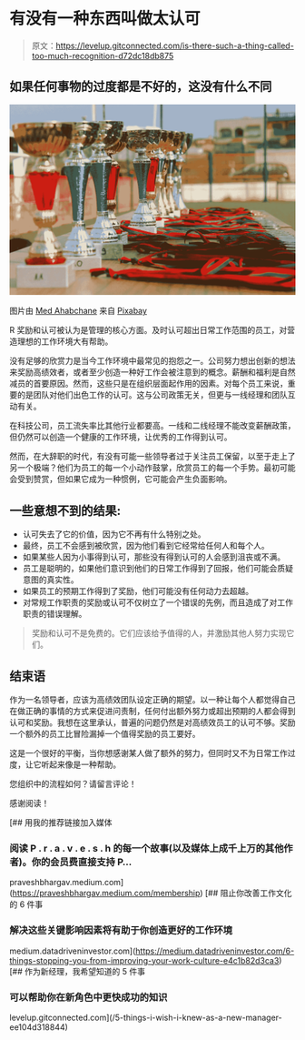 # 有没有一种东西叫做太认可

> 原文：<https://levelup.gitconnected.com/is-there-such-a-thing-called-too-much-recognition-d72dc18db875>

## 如果任何事物的过度都是不好的，这没有什么不同

![](img/3e2279b31cb71a91b165cbf995e94943.png)

图片由 [Med Ahabchane](https://pixabay.com/users/simedblack-5480894/?utm_source=link-attribution&utm_medium=referral&utm_campaign=image&utm_content=4167069) 来自 [Pixabay](https://pixabay.com//?utm_source=link-attribution&utm_medium=referral&utm_campaign=image&utm_content=4167069)

R 奖励和认可被认为是管理的核心方面。及时认可超出日常工作范围的员工，对营造理想的工作环境大有帮助。

没有足够的欣赏力是当今工作环境中最常见的抱怨之一。公司努力想出创新的想法来奖励高绩效者，或者至少创造一种好工作会被注意到的概念。薪酬和福利是自然减员的首要原因。然而，这些只是在组织层面起作用的因素。对每个员工来说，重要的是团队对他们出色工作的认可。这与公司政策无关，但更与一线经理和团队互动有关。

在科技公司，员工流失率比其他行业都要高。一线和二线经理不能改变薪酬政策，但仍然可以创造一个健康的工作环境，让优秀的工作得到认可。

然而，在大辞职的时代，有没有可能一些领导者过于关注员工保留，以至于走上了另一个极端？他们为员工的每一个小动作鼓掌，欣赏员工的每一个手势。最初可能会受到赞赏，但如果它成为一种惯例，它可能会产生负面影响。

## 一些意想不到的结果:

*   认可失去了它的价值，因为它不再有什么特别之处。
*   最终，员工不会感到被欣赏，因为他们看到它经常给任何人和每个人。
*   如果某些人因为小事得到认可，那些没有得到认可的人会感到沮丧或不满。
*   员工是聪明的，如果他们意识到他们的日常工作得到了回报，他们可能会质疑意图的真实性。
*   如果员工的预期工作得到了奖励，他们可能没有任何动力去超越。
*   对常规工作职责的奖励或认可不仅树立了一个错误的先例，而且造成了对工作职责的错误理解。

> 奖励和认可不是免费的。它们应该给予值得的人，并激励其他人努力实现它们。

## 结束语

作为一名领导者，应该为高绩效团队设定正确的期望。以一种让每个人都觉得自己在做正确的事情的方式来促进问责制，任何付出额外努力或超出预期的人都会得到认可和奖励。我想在这里承认，普遍的问题仍然是对高绩效员工的认可不够。奖励一个额外的员工比冒险漏掉一个值得奖励的员工要好。

这是一个很好的平衡，当你想感谢某人做了额外的努力，但同时又不为日常工作过度，让它听起来像是一种帮助。

您组织中的流程如何？请留言评论！

感谢阅读！

[](https://praveshbhargav.medium.com/membership) [## 用我的推荐链接加入媒体

### 阅读 P . r . a . v . e . s . h 的每一个故事(以及媒体上成千上万的其他作者)。你的会员费直接支持 P…

praveshbhargav.medium.com](https://praveshbhargav.medium.com/membership) [](https://medium.datadriveninvestor.com/6-things-stopping-you-from-improving-your-work-culture-e4c1b82d3ca3) [## 阻止你改善工作文化的 6 件事

### 解决这些关键影响因素将有助于你创造更好的工作环境

medium.datadriveninvestor.com](https://medium.datadriveninvestor.com/6-things-stopping-you-from-improving-your-work-culture-e4c1b82d3ca3) [](/5-things-i-wish-i-knew-as-a-new-manager-ee104d318844) [## 作为新经理，我希望知道的 5 件事

### 可以帮助你在新角色中更快成功的知识

levelup.gitconnected.com](/5-things-i-wish-i-knew-as-a-new-manager-ee104d318844)